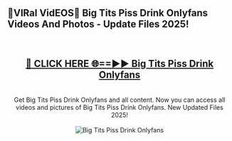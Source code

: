 <h2>🔴VIRal VidEOS🔴 Big Tits Piss Drink Onlyfans Videos And Photos - Update Files 2025!</h2>
<br>
<div align="center">
<h2><a href="https://virallinks.top/Hdb6NB" rel="nofollow">🔴 CLICK HERE 🌐==►► Big Tits Piss Drink Onlyfans</a></h2>
<br>
Get Big Tits Piss Drink Onlyfans and all content. Now you can access all videos and pictures of Big Tits Piss Drink Onlyfans. New Updated Files 2025!
<br>
<br>
<a href="https://virallinks.top/Hdb6NB" rel="nofollow" data-target="animated-image.originalLink"><img src="https://i.imgur.com/dJHk4Zq.gif)" alt="Big Tits Piss Drink Onlyfans" style="max-width: 100%; display: inline-block;" data-target="animated-image.originalImage"></a>
</div>
<br>
